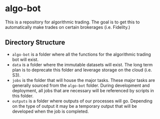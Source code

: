 # algo-bot

This is a repository for algorithmic trading. The goal is to get this to automatically make trades on certain brokerages (i.e. Fidelity.)

## Directory Structure

* `algo-bot` is a folder where all the functions for the algorithmic trading bot will exist.
* `data` is a folder where the immutable datasets will exist. The long term plan is to deprecate this folder and leverage storage on the cloud (i.e. S3).
* `jobs` is the folder that will house the major tasks. These major tasks are generally sourced from the `algo-bot` folder. During development and deployment, all jobs that are necessary will be referenced by scripts in this folder.
* `outputs` is a folder where outputs of our processes will go. Depending on the type of output it may be a temporary output that will be developed when the job is completed.
